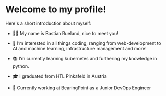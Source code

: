 # Welcome to my profile!
Here's a short introduction about myself:
- 💁🏻 My name is Bastian Rueland, nice to meet you!
- 💭 I’m interested in all things coding, ranging from web-development to AI and machine learning, infrastructure management and more!
- 📚 I’m currently learning kubernetes and furthering my knowledge in python.

- 🎓 I graduated from HTL Pinkafeld in Austria
- 💼 Currently working at BearingPoint as a Junior DevOps Engineer
<!---
bastirlnd/bastirlnd is a ✨ special ✨ repository because its `README.md` (this file) appears on your GitHub profile.
You can click the Preview link to take a look at your changes.
--->
